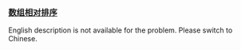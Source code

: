 ### [数组相对排序](https://leetcode.com/problems/0H97ZC)

<p>English description is not available for the problem. Please switch to Chinese.</p>
